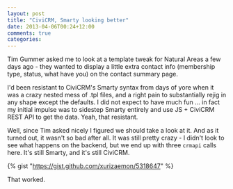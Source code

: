 ```yaml
---
layout: post
title: "CiviCRM, Smarty looking better"
date: 2013-04-06T00:24+12:00
comments: true
categories: 
---
```


Tim Gummer asked me to look at a template tweak for Natural Areas a few days ago - they wanted to display a little extra contact info (membership type, status, what have you) on the contact summary page.

I'd been resistant to CiviCRM's Smarty syntax from days of yore when it was a crazy nested mess of .tpl files, and a right pain to substantially rejig in any shape except the defaults. I did not expect to have much fun ... in fact my initial impulse was to sidestep Smarty entirely and use JS + CiviCRM REST API to get the data. Yeah, that resistant.

Well, since Tim asked nicely I figured we should take a look at it. And as it turned out, it wasn't so bad after all. It was still pretty crazy - I didn't look to see what happens on the backend, but we end up with three `crmapi` calls here. It's still Smarty, and it's still CiviCRM.

{% gist "https://gist.github.com/xurizaemon/5318647" %}

That worked.
